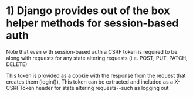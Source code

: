 # 1) Django provides out of the box helper methods for session-based auth
Note that even with session-based auth a CSRF token is required to be along with requests
for any state altering requests (i.e. POST, PUT, PATCH, DELETE)

This token is provided as a cookie with the response from the request that creates them (login()),
This token can be extracted and included as a X-CSRFToken header for state altering requests--such as logging out